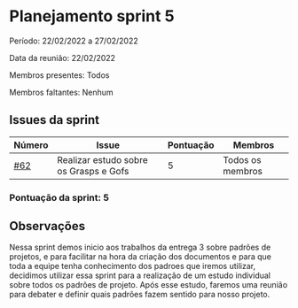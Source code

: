 # Planejamento sprint 5

Período: 22/02/2022 a 27/02/2022

Data da reunião: 22/02/2022

Membros presentes: Todos

Membros faltantes: Nenhum

## Issues da sprint

| Número                                                                    | Issue                                                    | Pontuação | Membros            |
| ------------------------------------------------------------------------- | -------------------------------------------------------- | --------- | ------------------ |
| [#62](https://github.com/UnBArqDsw2021-2/2021.2_G6_Jobz_docs/issues/62)   | Realizar estudo sobre os Grasps e Gofs                   | 5         | Todos os membros     |

### Pontuação da sprint: 5

## Observações

Nessa sprint demos inicio aos trabalhos da entrega 3 sobre padrões de projetos, e para facilitar na hora da criação dos documentos e para que toda a equipe tenha conhecimento dos padroes que iremos utilizar, decidimos utilizar essa sprint para a realização de um estudo individual sobre todos os padrões de projeto. Após esse estudo, faremos uma reunião para debater e definir quais padrões fazem sentido para nosso projeto.